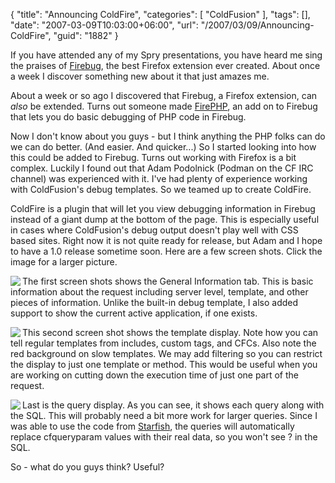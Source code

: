 {
	"title": "Announcing ColdFire",
	"categories": [
		"ColdFusion"
	],
	"tags": [],
	"date": "2007-03-09T10:03:00+06:00",
	"url": "/2007/03/09/Announcing-ColdFire",
	"guid": "1882"
}

If you have attended any of my Spry presentations, you have heard me sing the praises of <a href="http://www.getfirebug.com/">Firebug</a>, the best Firefox extension ever created. About once a week I discover something new about it that just amazes me.

About a week or so ago I discovered that Firebug, a Firefox extension, can <i>also</i> be extended. Turns out someone made <a href="http://www.firephp.org/">FirePHP</a>, an add on to Firebug that lets you do basic debugging of PHP code in Firebug.

Now I don't know about you guys - but I think anything the PHP folks can do we can do better. (And easier. And quicker...) So I started looking into how this could be added to Firebug. Turns out working with Firefox is a bit complex. Luckily I found out that Adam Podolnick (Podman on the CF IRC channel) was experienced with it. I've had plenty of experience working with ColdFusion's debug templates. So we teamed up to create ColdFire. 

<more />

ColdFire is a plugin that will let you view debugging information in Firebug instead of a giant dump at the bottom of the page. This is especially useful in cases where ColdFusion's debug output doesn't play well with CSS based sites. Right now it is not quite ready for release, but Adam and I hope to have a 1.0 release sometime soon. Here are a few screen shots. Click the image for a larger picture.

<a href="http://ray.camdenfamily.com/images/cf1.jpg"><img src="http://ray.camdenfamily.com/images/cf1_small.jpg" border="0" align="left"></a> The first screen shots shows the General Information tab. This is basic information about the request including server level, template, and other pieces of information. Unlike the built-in debug template, I also added support to show the current active application, if one exists.
<br clear="left">

<a href="http://ray.camdenfamily.com/images/cf2.jpg"><img src="http://ray.camdenfamily.com/images/cf2_small.jpg" border="0" align="left"></a> This second screen shot shows the template display. Note how you can tell regular templates from includes, custom tags, and CFCs. Also note the red background on slow templates. We may add filtering so you can restrict the display to just one template or method. This would be useful when you are working on cutting down the execution time of just one part of the request.
<br clear="left">

<a href="http://ray.camdenfamily.com/images/cf3.jpg"><img src="http://ray.camdenfamily.com/images/cf3_small.jpg" border="0" align="left"></a> Last is the query display. As you can see, it shows each query along with the SQL. This will probably need a bit more work for larger queries. Since I was able to use the code from <a href="http://ray.camdenfamily.com/projects/starfish/">Starfish</a>, the queries will automatically replace cfqueryparam values with their real data, so you won't see ? in the SQL.
<br clear="left">

So - what do you guys think? Useful?